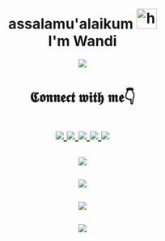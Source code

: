 <h1 align="center">assalamu'alaikum <img src="https://user-images.githubusercontent.com/1303154/88677602-1635ba80-d120-11ea-84d8-d263ba5fc3c0.gif" width="40px" alt="hi"><br>I'm Wandi </h1>
<p align="center">
  <img src="https://i.ibb.co/XV5NJRw/TEST-20210312-100328.jpg" />
</p>

<h1 align="center"> 𝕮𝖔𝖓𝖓𝖊𝖈𝖙 𝖜𝖎𝖙𝖍 𝖒𝖊👇
<p align="center">
  <a href="https://instagram.com/zee.oneee"><img src="https://img.shields.io/badge/-Instagram-black?style=flat-square&logo=instagram"/> 
  <a href="https://wa.me/message/UA3KB4AU2UJMB1"><img src="https://img.shields.io/badge/-Whatsapp-black?style=flat-square&logo=WhatsApp" />
  <a href="https://www.facebook.com/profile.php?id=100015526687857"><img src="https://img.shields.io/badge/-Facebook-black?style=flat-square&logo=Facebook" />
  <a href="https://t.me/Riswan1201"><img src="https://img.shields.io/badge/-Telegram-black?style=flat-square&logo=Telegram" />
  <a href="https://github.com/wandibot"><img src="https://img.shields.io/badge/-GitHub-black?style=flat-square&logo=github" /> <br>
  
</p>

<p align="center">
  <a href="https://github.com/wandibot"><img src="https://github-readme-stats.vercel.app/api?username=wandibot&bg_color=30,e96443,904e95&title_color=fff&text_color=fff&icon_color=fff&hide_border=true&show_icons=true" /></a>
</p>

<p align="center">
  <a href="https://github.com/wandibot"><img src="https://github-readme-stats.vercel.app/api/top-langs?username=wandibot&bg_color=30,e96443,904e95&title_color=fff&text_color=fff&hide_border=true&show_icons=true&layout=compact" /></a>
</p>

<p align="center">
  <a href="https://github.com/wandibot/github-profile-trophy"><img src="https://github-profile-trophy.vercel.app/?username=wandibot&theme=onedark" /></a>
</p>

<p align="center">
   <img src="https://github-readme-streak-stats.herokuapp.com/?user=wandibot" />
</p>


[telegram]: https://t.me/Riswan1201
[facebook]: https://www.facebook.com/profile.php?id=100015526687857
[whatsapp]: wa.me/+62887435047326
[instagram]: https://instagram.com/zee.oneee

